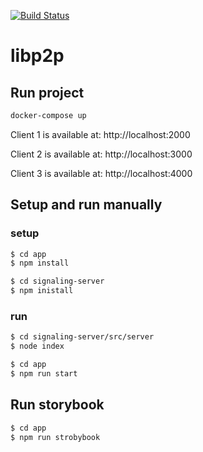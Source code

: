 [![Build Status](https://dev.azure.com/cichockiwojciech97/wojciech.cichocki/_apis/build/status/wojciech-cichocki.libp2p?branchName=issue29-init-pipeline)](https://dev.azure.com/cichockiwojciech97/wojciech.cichocki/_build/latest?definitionId=2&branchName=issue29-init-pipeline)

# libp2p

## Run project

```sh
docker-compose up
```

Client 1 is available at: http://localhost:2000

Client 2 is available at: http://localhost:3000

Client 3 is available at: http://localhost:4000

## Setup and run manually

### setup

```sh
$ cd app
$ npm install
```

```sh
$ cd signaling-server
$ npm inistall
```

### run

```sh
$ cd signaling-server/src/server
$ node index
```

```sh
$ cd app
$ npm run start
```

## Run storybook

```sh
$ cd app
$ npm run strobybook
```
